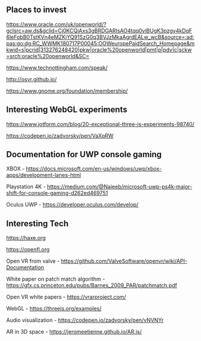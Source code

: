 ## Places to invest
https://www.oracle.com/uk/openworld/?gclsrc=aw.ds&gclid=Cj0KCQiAxs3gBRDGARIsAO4tqq0viBUgK3pzgy4kDqF6leFobB0TstKVn4eMZKjYQ91SzG0q3BVJzMkaAgrdEALw_wcB&source=:ad:pas:go:dg:RC_WWMK180717P00045:OOWeuropePaidSearch_Homepage&mkwid=s|pcrid|313276248420|pkw|oracle%20openworld|pmt|p|pdv|c|sckw=srch:oracle%20openworld&SC=

https://www.technottingham.com/speak/

http://osvr.github.io/

https://www.gnome.org/foundation/membership/

## Interesting WebGL experiments
https://www.jotform.com/blog/20-exceptional-three-js-experiments-98740/

https://codepen.io/zadvorsky/pen/VaXqRW

## Documentation for UWP console gaming
XBOX - https://docs.microsoft.com/en-us/windows/uwp/xbox-apps/development-lanes-html

Playstation 4K - https://medium.com/@Najeeb/microsoft-uwp-ps4k-major-shift-for-console-gaming-d262ed469751

Oculus UWP - https://developer.oculus.com/develop/

## Interesting Tech
https://haxe.org

https://openfl.org

Open VR from valve - https://github.com/ValveSoftware/openvr/wiki/API-Documentation

White paper on patch match algorithm - https://gfx.cs.princeton.edu/pubs/Barnes_2009_PAR/patchmatch.pdf

Open VR white papers - https://vrarproject.com/

WebGL - https://threejs.org/examples/

Audio visualization - https://codepen.io/zadvorsky/pen/vNVNYr

AR in 3D space - https://jeromeetienne.github.io/AR.js/
